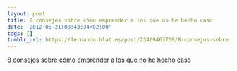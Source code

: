 ```yaml
---
layout: post
title: 8 consejos sobre cómo emprender a los que no he hecho caso
date: '2012-05-21T08:43:34+02:00'
tags: []
tumblr_url: https://fernando.blat.es/post/23469463709/8-consejos-sobre-c%C3%B3mo-emprender-a-los-que-no-he
---
```

[8 consejos sobre cómo emprender a los que no he hecho caso](http://www.bonillaware.com/8-consejos-sobre-como-emprender)  
